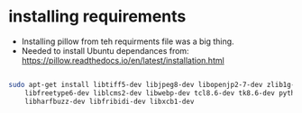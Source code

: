 # installing requirements

* Installing pillow from teh requirments file was a big thing. 
* Needed to install Ubuntu dependances from:  https://pillow.readthedocs.io/en/latest/installation.html
``` bash

sudo apt-get install libtiff5-dev libjpeg8-dev libopenjp2-7-dev zlib1g-dev \
    libfreetype6-dev liblcms2-dev libwebp-dev tcl8.6-dev tk8.6-dev python3-tk \
    libharfbuzz-dev libfribidi-dev libxcb1-dev
    
    
```